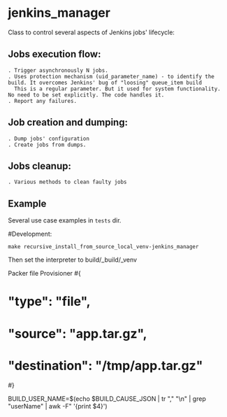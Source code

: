 # jenkins_manager
Class to control several aspects of Jenkins jobs' lifecycle:

## Jobs execution flow:
```
. Trigger asynchronously N jobs.
. Uses protection mechanism (uid_parameter_name) - to identify the build. It overcomes Jenkins' bug of "loosing" queue_item build
  This is a regular parameter. But it used for system functionality. No need to be set explicitly. The code handles it. 
. Report any failures.
```

## Job creation and dumping:
```
. Dump jobs' configuration
. Create jobs from dumps.
```

## Jobs cleanup:
```
. Various methods to clean faulty jobs
```

## Example
Several use case examples in `tests` dir.



#Development:
```buildoutcfg
make recursive_install_from_source_local_venv-jenkins_manager
```
Then set the interpreter to build/_build/_venv

Packer file Provisioner
#{
#  "type": "file",
#  "source": "app.tar.gz",
#  "destination": "/tmp/app.tar.gz"
#}


BUILD_USER_NAME=$(echo $BUILD_CAUSE_JSON | tr "," "\n" | grep "userName" | awk -F\" '{print $4}')